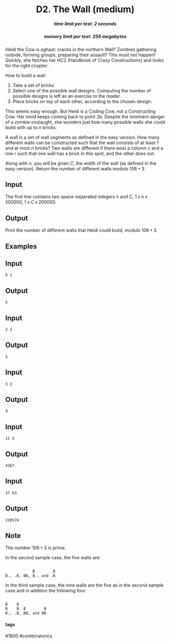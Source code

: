 <h1 style='text-align: center;'> D2. The Wall (medium)</h1>

<h5 style='text-align: center;'>time limit per test: 2 seconds</h5>
<h5 style='text-align: center;'>memory limit per test: 256 megabytes</h5>

Heidi the Cow is aghast: cracks in the northern Wall? Zombies gathering outside, forming groups, preparing their assault? This must not happen! Quickly, she fetches her HC2 (Handbook of Crazy Constructions) and looks for the right chapter:

How to build a wall:

1. Take a set of bricks.
2. Select one of the possible wall designs. Computing the number of possible designs is left as an exercise to the reader.
3. Place bricks on top of each other, according to the chosen design.

This seems easy enough. But Heidi is a Coding Cow, not a Constructing Cow. Her mind keeps coming back to point 2b. Despite the imminent danger of a zombie onslaught, she wonders just how many possible walls she could build with up to *n* bricks.

A wall is a set of wall segments as defined in the easy version. How many different walls can be constructed such that the wall consists of at least 1 and at most *n* bricks? Two walls are different if there exist a column *c* and a row *r* such that one wall has a brick in this spot, and the other does not.

Along with *n*, you will be given *C*, the width of the wall (as defined in the easy version). Return the number of different walls modulo 106 + 3.

## Input

The first line contains two space-separated integers *n* and *C*, 1 ≤ *n* ≤ 500000, 1 ≤ *C* ≤ 200000.

## Output

Print the number of different walls that Heidi could build, modulo 106 + 3.

## Examples

## Input


```
5 1  

```
## Output


```
5  

```
## Input


```
2 2  

```
## Output


```
5  

```
## Input


```
3 2  

```
## Output


```
9  

```
## Input


```
11 5  

```
## Output


```
4367  

```
## Input


```
37 63  

```
## Output


```
230574  

```
## Note

The number 106 + 3 is prime.

In the second sample case, the five walls are: 


```
  
            B        B  
B., .B, BB, B., and .B  

```
In the third sample case, the nine walls are the five as in the second sample case and in addition the following four: 


```
  
B    B  
B    B  B        B  
B., .B, BB, and BB  

```


#### tags 

#1800 #combinatorics 